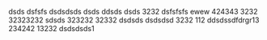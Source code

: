 dsds
dsfsfs
dsdsdsds
dsds
ddsds
dsds
3232
dsfsfsfs
ewew
424343
3232
32323232
sdsds
323232
32332
dsdsds
dsdsdsd
3232
112
ddsdssdfdrgr13
234242
13232
dsdsdsds1
